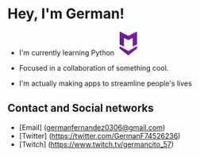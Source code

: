 # Hey, I'm German! 

+ I'm currently learning Python ![alt text](https://github.com/adam-p/markdown-here/raw/master/src/common/images/icon48.png "Python Logo")


+ Focused in a collaboration of something cool.

+ I'm actually making apps to streamline people's lives

## Contact and Social networks

+ [Email] (germanfernandez0306@gmail.com) 
+ [Twitter] (https://twitter.com/GermanF74526236)
+ [Twitch] (https://www.twitch.tv/germancito_57)
